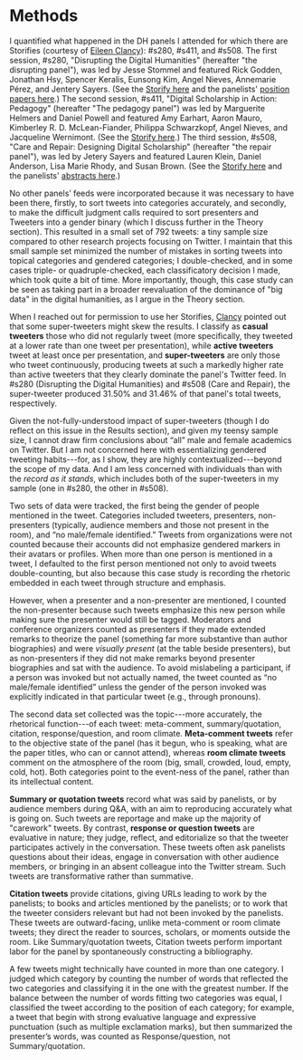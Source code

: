 # Methods

I quantified what happened in the DH panels I attended for which there are Storifies (courtesy of [Eileen Clancy](https://twitter.com/clancynewyork)): #s280, #s411, and #s508. The first session, #s280, "Disrupting the Digital Humanities" (hereafter "the disrupting panel"), was led by Jesse Stommel and featured Rick Godden, Jonathan Hsy, Spencer Keralis, Eunsong Kim, Angel Nieves, Annemarie Pérez, and Jentery Sayers. (See the [Storify here](https://storify.com/clancynewyork/disrupting-dh) and the panelists' [position papers here](http://www.disruptingdh.com/category/2016-position-paper/).) The second session, #s411, "Digital Scholarship in Action: Pedagogy" (hereafter "The pedagogy panel") was led by Marguerite Helmers and Daniel Powell and featured Amy Earhart, Aaron Mauro, Kimberley R. D. McLean-Fiander, Philippa Schwarzkopf, Angel Nieves, and Jacqueline Wernimont. (See the [Storify here](https://storify.com/clancynewyork/digital-scholarship-in-action-pedagogy).) The third session, #s508, "Care and Repair: Designing Digital Scholarship" (hereafter "the repair panel"), was led by Jetery Sayers and featured Lauren Klein, Daniel Anderson, Lisa Marie Rhody, and Susan Brown. (See the [Storify here](https://storify.com/clancynewyork/care-and-repair-designing-digital-scholarship) and the panelists' [abstracts here](http://jentery.github.io/careRepair/).)

No other panels’ feeds were incorporated because it was necessary to have been there, firstly, to sort tweets into categories accurately, and secondly, to make the difficult judgment calls required to sort presenters and Tweeters into a gender binary (which I discuss further in the Theory section). This resulted in a small set of 792 tweets: a tiny sample size compared to other research projects focusing on Twitter. I maintain that this small sample set minimized the number of mistakes in sorting tweets into topical categories and gendered categories; I double-checked, and in some cases triple- or quadruple-checked, each classificatory decision I made, which took quite a bit of time. More importantly, though, this case study can be seen as taking part in a broader reevaluation of the dominance of "big data" in the digital humanities, as I argue in the Theory section.

When I reached out for permission to use her Storifies, [Clancy](https://twitter.com/clancynewyork) pointed out that some super-tweeters might skew the results. I classify as **casual tweeters** those who did not regularly tweet (more specifically, they tweeted at a lower rate than one tweet per presentation), while **active tweeters** tweet at least once per presentation, and **super-tweeters** are only those who tweet continuously, producing tweets at such a markedly higher rate than active tweeters that they clearly dominate the panel's Twitter feed. In #s280 (Disrupting the Digital Humanities) and #s508 (Care and Repair), the super-tweeter produced 31.50% and 31.46% of that panel's total tweets, respectively.

Given the not-fully-understood impact of super-tweeters (though I do reflect on this issue in the Results section), and given my teensy sample size, I cannot draw firm conclusions about “all” male and female academics on Twitter. But I am not concerned here with essentializing gendered tweeting habits---for, as I show, they are highly contextualized---beyond the scope of my data. And I am less concerned with individuals than with the _record as it stands_, which includes both of the super-tweeters in my sample (one in #s280, the other in #s508). 

Two sets of data were tracked, the first being the gender of people mentioned in the tweet. Categories included tweeters, presenters, non-presenters (typically, audience members and those not present in the room), and “no male/female identified.” Tweets from organizations were not counted because their accounts did not emphasize gendered markers in their avatars or profiles. When more than one person is mentioned in a tweet, I defaulted to the first person mentioned not only to avoid tweets double-counting, but also because this case study is recording the rhetoric embedded in each tweet through structure and emphasis. 

However, when a presenter and a non-presenter are mentioned, I counted the non-presenter because such tweets emphasize this new person while making sure the presenter would still be tagged. Moderators and conference organizers counted as presenters if they made extended remarks to theorize the panel (something far more substantive than author biographies) and were _visually present_ (at the table beside presenters), but as non-presenters if they did not make remarks beyond presenter biographies and sat with the audience. To avoid mislabeling a participant, if a person was invoked but not actually named, the tweet counted as “no male/female identified” unless the gender of the person invoked was explicitly indicated in that particular tweet (e.g., through pronouns). 

The second data set collected was the topic---more accurately, the rhetorical function---of each tweet: meta-comment, summary/quotation, citation, response/question, and room climate. **Meta-comment tweets** refer to the objective state of the panel (has it begun, who is speaking, what are the paper titles, who can or cannot attend), whereas **room climate tweets** comment on the atmosphere of the room (big, small, crowded, loud, empty, cold, hot). Both categories point to the event-ness of the panel, rather than its intellectual content.

**Summary or quotation tweets** record what was said by panelists, or by audience members during Q&A, with an aim to reproducing accurately what is going on. Such tweets are reportage and make up the majority of "carework" tweets. By contrast, **response or question tweets** are evaluative in nature; they judge, reflect, and editorialize so that the tweeter participates actively in the conversation. These tweets often ask panelists questions about their ideas, engage in conversation with other audience members, or bringing in an absent colleague into the Twitter stream. Such tweets are transformative rather than summative.

**Citation tweets** provide citations, giving URLs leading to work by the panelists; to books and articles mentioned by the panelists; or to work that the tweeter considers relevant but had not been invoked by the panelists.  These tweets are outward-facing, unlike meta-comment or room climate tweets; they direct the reader to sources, scholars, or moments outside the room. Like Summary/quotation tweets, Citation tweets perform important labor for the panel by spontaneously constructing a bibliography.

A few tweets might technically have counted in more than one category. I judged which category by counting the number of words that reflected the two categories and classifying it in the one with the greatest number. If the balance between the number of words fitting two categories was equal, I classified the tweet according to the position of each category; for example, a tweet that begin with strong evaluative language and expressive punctuation (such as multiple exclamation marks), but then summarized the presenter’s words, was counted as Response/question, not Summary/quotation.
